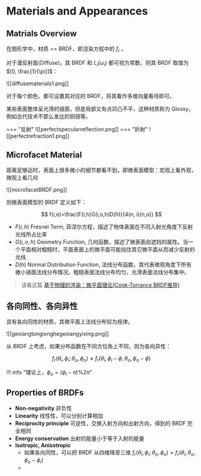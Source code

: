 
# Materials and Appearances

## Matrials Overview

在图形学中，材质 == BRDF，即渲染方程中的 $f_r$ 。

对于漫反射面(Diffuse)，其 BRDF 和 $L_i(\omega _i)$ 都可视为常数，则其 BRDF 取值为 $[0, \frac{1}{\pi}]$：

![[diffusematerials1.png]]

对于每个颜色，都可设置其对应的 BRDF，将其看作多维向量看待即可。

某些表面整体呈光滑的镜面，但是局部又有点凹凸不平，这种材质称为 Glossy，例如古代技术不那么发达的铜镜等。

=== "反射"
	![[perfectspecularreflection.png]]
=== "折射"
	![[perfectrefraction1.png]]


## Microfacet Material

距离足够远时，表面上很多微小的细节都看不到，即微表面模型：宏观上看外观，微观上看几何

![[microfacetBRDF.png]]

则微表面模型的 BRDF 定义如下：

$$
f(i,o)=\frac{F(i,h)G(i,o,h)D(h)}{4(n, i)(n,o)}
$$

- $F(i,h)$ Fresnel Term, 菲涅尔方程，描述了物体表面在不同入射光角度下反射光线所占比率
- $G(i,o,h)$ Geometry Function, 几何函数，描述了微表面自遮挡的属性。当一个平面相对粗糙时，平面表面上的微平面可能挡住其它微平面从而减少反射的光线
- $D(h)$ Normal Distribution Function, 法线分布函数，其代表微观角度下所有微小镜面法线分布情况。粗糙表面法线分布均匀，光滑表面法线分布集中。

> 请看这篇 [基于物理的渲染：微平面理论(Cook-Torrance BRDF推导)](https://zhuanlan.zhihu.com/p/152226698)

## 各向同性、各向异性

具有各向同性的材质，其微平面上法线分布较为规律。

![[gexiangtongixnghegexiangyixing.png]]

从 BRDF 上考虑，如果分布函数在不同方位角上不同，则为各向异性：

$$
f_r(\theta _i, \phi_i; \theta_o, \phi _o) \ne f_r(\theta _i, \phi_i -\phi; \theta_o, \phi _o -\phi) 
$$

!!! info "理论上，$\phi_o = (\phi_i - \pi)\% 2\pi$"

## Properties of BRDFs

- **Non-negativity** 非负性
- **Linearity** 线性性，可以分别计算相加
- **Reciprocity principle** 可逆性，交换入射方向和出射方向，得到的 BRDF 完全相同
- **Energy conservation** 出射的能量小于等于入射的能量
- **Isotropic, Anisotropic** 
	- 如果各向同性，可以把 BRDF 从四维降至三维 $f_r(\theta _i, \phi_i; \theta_o, \phi _o)= f_r (\theta_i ,\theta_o, \phi_o -\phi_i)$
	- 
